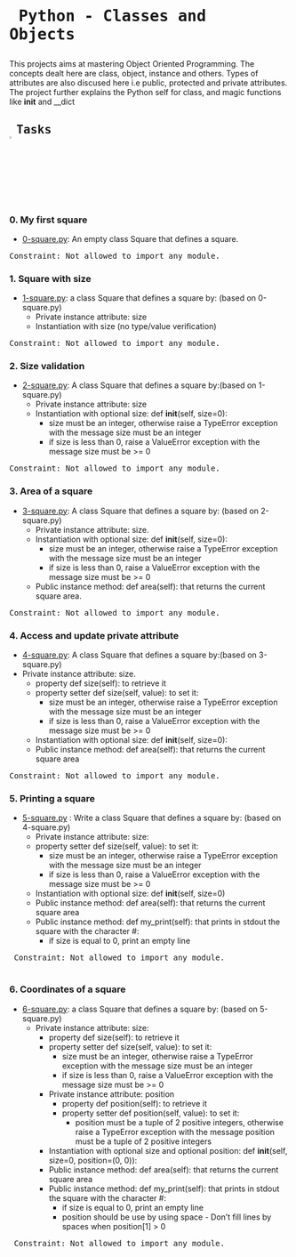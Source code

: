 # <pre> Python - Classes and Objects </pre>
This projects aims at mastering Object Oriented Programming. The concepts dealt here are class, object, instance and others. Types of attributes are also discused here i.e public, protected and private attributes. The project further explains the Python self for class, and magic functions like __init__ and __dict
## <pre> Tasks   <img src="https://user-images.githubusercontent.com/107026397/209425131-1d190ca6-b53b-49a9-b00a-6d697c9e4473.svg" height=3% width=3%></pre>
### 0. My first square
* [0-square.py](https://github.com/Bezawork-pr/alx-higher_level_programming/blob/master/0x06-python-classes/0-square.py): An empty class Square that defines a square.
<pre>
Constraint: Not allowed to import any module.
</pre>
### 1. Square with size
* [1-square.py](https://github.com/Bezawork-pr/alx-higher_level_programming/blob/master/0x06-python-classes/1-square.py): a class Square that defines a square by: (based on 0-square.py)
  * Private instance attribute: size
  * Instantiation with size (no type/value verification)
<pre>
Constraint: Not allowed to import any module.
</pre>
### 2. Size validation
* [2-square.py](https://github.com/Bezawork-pr/alx-higher_level_programming/blob/master/0x06-python-classes/2-square.py): A class Square that defines a square by:(based on 1-square.py)
  * Private instance attribute: size
  * Instantiation with optional size: def __init__(self, size=0):
    * size must be an integer, otherwise raise a TypeError exception with the message size must be an integer
    * if size is less than 0, raise a ValueError exception with the message size must be >= 0 
<pre>
Constraint: Not allowed to import any module.
</pre>
### 3. Area of a square
* [3-square.py](https://github.com/Bezawork-pr/alx-higher_level_programming/blob/master/0x06-python-classes/3-square.py): A class Square that defines a square by:  (based on 2-square.py)
  * Private instance attribute: size.
  * Instantiation with optional size: def __init__(self, size=0):
    * size must be an integer, otherwise raise a TypeError exception with the message size must be an integer
    * if size is less than 0, raise a ValueError exception with the message size must be >= 0
  * Public instance method: def area(self): that returns the current square area.
<pre>
Constraint: Not allowed to import any module.
</pre>
### 4. Access and update private attribute
* [4-square.py](https://github.com/Bezawork-pr/alx-higher_level_programming/blob/master/0x06-python-classes/4-square.py):  A class Square that defines a square by:(based on 3-square.py)
* Private instance attribute: size.
  * property def size(self): to retrieve it
  * property setter def size(self, value): to set it:
    * size must be an integer, otherwise raise a TypeError exception with the message size must be an integer
    * if size is less than 0, raise a ValueError exception with the message size must be >= 0
  * Instantiation with optional size: def __init__(self, size=0):
  * Public instance method: def area(self): that returns the current square area
<pre>
Constraint: Not allowed to import any module.
</pre>

### 5. Printing a square
* [5-square.py](https://github.com/Bezawork-pr/alx-higher_level_programming/blob/master/0x06-python-classes/5-square.py) : Write a class Square that defines a square by: (based on 4-square.py)
  * Private instance attribute: size:
  * property setter def size(self, value): to set it:
    * size must be an integer, otherwise raise a TypeError exception with the message size must be an integer
    * if size is less than 0, raise a ValueError exception with the message size must be >= 0
  * Instantiation with optional size: def __init__(self, size=0)
  * Public instance method: def area(self): that returns the current square area
  * Public instance method: def my_print(self): that prints in stdout the square with the character #:
    * if size is equal to 0, print an empty line
 <pre>
 Constraint: Not allowed to import any module.
 </pre>
### 6. Coordinates of a square
* [6-square.py](https://github.com/Bezawork-pr/alx-higher_level_programming/blob/master/0x06-python-classes/6-square.py): a class Square that defines a square by: (based on 5-square.py)
  * Private instance attribute: size:
    * property def size(self): to retrieve it
    * property setter def size(self, value): to set it:
      * size must be an integer, otherwise raise a TypeError exception with the message size must be an integer
      * if size is less than 0, raise a ValueError exception with the message size must be >= 0
    * Private instance attribute: position
      * property def position(self): to retrieve it  
      * property setter def position(self, value): to set it:
        * position must be a tuple of 2 positive integers, otherwise raise a TypeError exception with the message position must be a tuple of 2 positive integers
    * Instantiation with optional size and optional position: def __init__(self, size=0, position=(0, 0)):
    * Public instance method: def area(self): that returns the current square area
    * Public instance method: def my_print(self): that prints in stdout the square with the character #:
      * if size is equal to 0, print an empty line
      * position should be use by using space - Don’t fill lines by spaces when position[1] > 0
 <pre> Constraint: Not allowed to import any module.</pre> 
 
